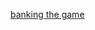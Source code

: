 ---
layout: post
wordpress_id: 1359
wordpress_url: http://noesbueno.com/archives/1359
date: '2011-12-05 16:14:29 -0600'
date_gmt: '2011-12-05 21:14:29 -0600'
body: |
  <p><a href="http://www.marriedtothesea.com/120511">banking the game</a></p>
---